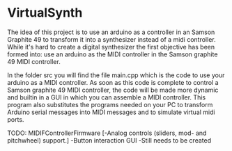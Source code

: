 # VirtualSynth
The idea of this project is to use an arduino as a controller in an Samson Graphite 49 to transform it into a synthesizer instead of a midi controller.
While it's hard to create a digital synthesizer the first objective has been formed into: use an arduino as the MIDI controller in the Samson graphite 49 MIDI controller.

In the folder src you will find the file main.cpp which is the code to use your arduino as a MIDI controller. As soon as this code is   complete to control a Samson graphite 49 MIDI controller, the code will be made more dynamic and builtin in a GUI in which you can assemble a MIDI controller. This program also substitutes the programs needed on your PC to transform Arduino serial messages into MIDI messages and to simulate virtual midi ports.

TODO:
  MIDIFControllerFirmware
    [-Analog controls (sliders, mod- and pitchwheel) support.]
    -Button interaction
  GUI
    -Still needs to be created
